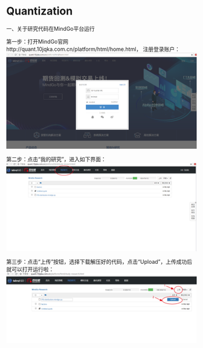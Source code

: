# Quantization

一、关于研究代码在MindGo平台运行

第一步：打开MindGo官网http://quant.10jqka.com.cn/platform/html/home.html， 注册登录账户：
    ![Image text](https://raw.githubusercontent.com/zhihuigudong/Quantization/master/image_readme/step1.png)
    
第二步：点击“我的研究”，进入如下界面：
    ![Image text](https://raw.githubusercontent.com/zhihuigudong/Quantization/master/image_readme/step2.png)
  
第三步：点击“上传”按钮，选择下载解压好的代码，点击“Upload”，上传成功后就可以打开运行啦：
    ![Image text](https://raw.githubusercontent.com/zhihuigudong/Quantization/master/image_readme/step3.png)
